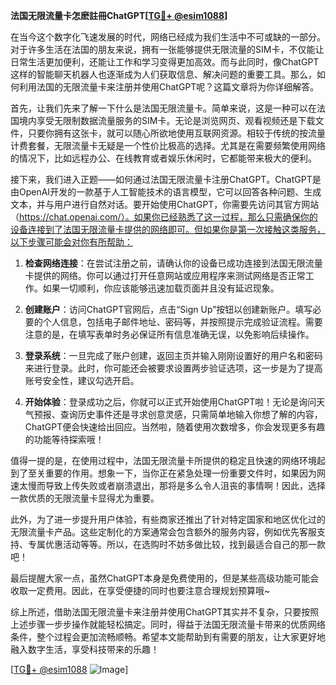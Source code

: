 **法国无限流量卡怎麽註冊ChatGPT[[TG💪+ @esim1088](https://t.me/s/esim1088)]**

在当今这个数字化飞速发展的时代，网络已经成为我们生活中不可或缺的一部分。对于许多生活在法国的朋友来说，拥有一张能够提供无限流量的SIM卡，不仅能让日常生活更加便利，还能让工作和学习变得更加高效。而与此同时，像ChatGPT这样的智能聊天机器人也逐渐成为人们获取信息、解决问题的重要工具。那么，如何利用法国的无限流量卡来注册并使用ChatGPT呢？这篇文章将为你详细解答。

首先，让我们先来了解一下什么是法国无限流量卡。简单来说，这是一种可以在法国境内享受无限制数据流量服务的SIM卡。无论是浏览网页、观看视频还是下载文件，只要你拥有这张卡，就可以随心所欲地使用互联网资源。相较于传统的按流量计费套餐，无限流量卡无疑是一个性价比极高的选择。尤其是在需要频繁使用网络的情况下，比如远程办公、在线教育或者娱乐休闲时，它都能带来极大的便利。

接下来，我们进入正题——如何通过法国无限流量卡注册ChatGPT。ChatGPT是由OpenAI开发的一款基于人工智能技术的语言模型，它可以回答各种问题、生成文本，并与用户进行自然对话。要开始使用ChatGPT，你需要先访问其官方网站（https://chat.openai.com/）。如果你已经熟悉了这一过程，那么只需确保你的设备连接到了法国无限流量卡提供的网络即可。但如果你是第一次接触这类服务，以下步骤可能会对你有所帮助：

1. **检查网络连接**：在尝试注册之前，请确认你的设备已成功连接到法国无限流量卡提供的网络。你可以通过打开任意网站或应用程序来测试网络是否正常工作。如果一切顺利，你应该能够迅速加载页面并且没有延迟现象。

2. **创建账户**：访问ChatGPT官网后，点击“Sign Up”按钮以创建新账户。填写必要的个人信息，包括电子邮件地址、密码等，并按照提示完成验证流程。需要注意的是，在填写表单时务必保证所有信息准确无误，以免影响后续操作。

3. **登录系统**：一旦完成了账户创建，返回主页并输入刚刚设置好的用户名和密码来进行登录。此时，你可能还会被要求设置两步验证选项，这一步是为了提高账号安全性，建议勾选开启。

4. **开始体验**：登录成功之后，你就可以正式开始使用ChatGPT啦！无论是询问天气预报、查询历史事件还是寻求创意灵感，只需简单地输入你想了解的内容，ChatGPT便会快速给出回应。当然啦，随着使用次数增多，你会发现更多有趣的功能等待探索哦！

值得一提的是，在使用过程中，法国无限流量卡所提供的稳定且快速的网络环境起到了至关重要的作用。想象一下，当你正在紧急处理一份重要文件时，如果因为网速太慢而导致上传失败或者崩溃退出，那将是多么令人沮丧的事情啊！因此，选择一款优质的无限流量卡显得尤为重要。

此外，为了进一步提升用户体验，有些商家还推出了针对特定国家和地区优化过的无限流量卡产品。这些定制化的方案通常会包含额外的服务内容，例如优先客服支持、专属优惠活动等等。所以，在选购时不妨多做比较，找到最适合自己的那一款吧！

最后提醒大家一点，虽然ChatGPT本身是免费使用的，但是某些高级功能可能会收取一定费用。因此，在享受便捷的同时也要注意合理规划预算哦~

综上所述，借助法国无限流量卡来注册并使用ChatGPT其实并不复杂，只要按照上述步骤一步步操作就能轻松搞定。同时，得益于法国无限流量卡带来的优质网络条件，整个过程会更加流畅顺畅。希望本文能帮助到有需要的朋友，让大家更好地融入数字生活，享受科技带来的乐趣！

[[TG💪+ @esim1088](https://t.me/s/esim1088) ![Image](https://i.postimg.cc/4NQfJmqS/Snipaste-2025-05-13-00-14-12.png)]